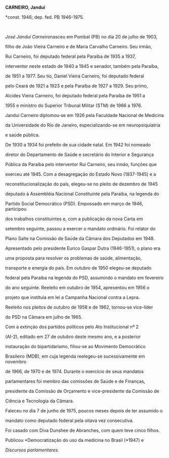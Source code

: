 **CARNEIRO, Janduí**



\*const. 1946; dep. fed. PB 1946-1975.



 



*José Janduí Carneiro*nasceu em Pombal (PB) no dia 20 de julho de 1903,

filho de João Vieira Carneiro e de Maria Carvalho Carneiro. Seu irmão,

Rui Carneiro, foi deputado federal pela Paraíba de 1935 a 1937,

interventor neste estado de 1940 a 1945 e senador, também pela Paraíba,

de 1951 a 1977. Seu tio, Daniel Vieira Carneiro, foi deputado federal

pelo Ceará de 1921 a 1923 e pela Paraíba de 1927 a 1929. Seu primo,

Alcides Vieira Carneiro, foi deputado federal pela Paraíba de 1951 a

1955 e ministro do Superior Tribunal Militar (STM) de 1966 a 1976.



Janduí Carneiro diplomou-se em 1926 pela Faculdade Nacional de Medicina

da Universidade do Rio de Janeiro, especializando-se em neuropsiquiatria

e saúde pública.



De 1930 a 1934 foi prefeito de sua cidade natal. Em 1942 foi nomeado

diretor do Departamento de Saúde e secretário do Interior e Segurança

Pública da Paraíba pelo interventor Rui Carneiro, seu irmão, funções que

exerceu até 1945. Com a desagregação do Estado Novo (1937-1945) e a

reconstitucionalização do país, elegeu-se no pleito de dezembro de 1945

deputado à Assembléia Nacional Constituinte pela Paraíba, na legenda do

Partido Social Democrático (PSD). Empossado em março de 1946, participou

dos trabalhos constituintes e, com a publicação da nova Carta em

setembro seguinte, passou a exercer o mandato ordinário. Foi relator do

Plano Salte na Comissão de Saúde da Câmara dos Deputados em 1948.

Apresentado pelo presidente Eurico Gaspar Dutra (1946-1951), o plano era

uma proposta para resolver os problemas de saúde, alimentação,

transporte e energia do país. Em outubro de 1950 elegeu-se deputado

federal pela Paraíba na legenda do PSD, assumindo o mandato em fevereiro

do ano seguinte. Reeleito em outubro de 1954, apresentou em 1956 o

projeto que instituía em lei a Campanha Nacional contra a Lepra.

Reeleito nos pleitos de outubro de 1958 e de 1962, tornou-se vice-líder

do PSD na Câmara em julho de 1965.



Com a extinção dos partidos políticos pelo Ato Institucional nº 2

(AI-2), editado em 27 de outubro deste mesmo ano, e a posterior

instauração do bipartidarismo, filiou-se ao Movimento Democrático

Brasileiro (MDB), em cuja legenda reelegeu-se sucessivamente em novembro

de 1966, de 1970 e de 1974. Durante o exercício de seus mandatos

parlamentares foi membro das comissões de Saúde e de Finanças,

presidente da Comissão de Orçamento e vice-presidente da Comissão de

Ciência e Tecnologia da Câmara.



Faleceu no dia 7 de junho de 1975, poucos meses depois de ter assumido o

mandato como deputado federal pela oitava vez consecutiva.



Foi casado com Diva Dunshee de Abranches, com quem teve cinco filhos.



Publicou *Democratização do uso da medicina no Brasil (*1947) e

*Discursos parlamentares.*



 



 



